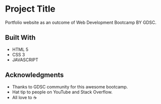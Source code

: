 # Project Title
Portfolio website as an outcome of Web Development Bootcamp BY GDSC.
## Built With

* HTML 5
* CSS 3
* JAVASCRIPT
## Acknowledgments

* Thanks to GDSC community for this awesome bootcamp.
* Hat tip to people on YouTube and Stack Overflow.
* All love to ☕
